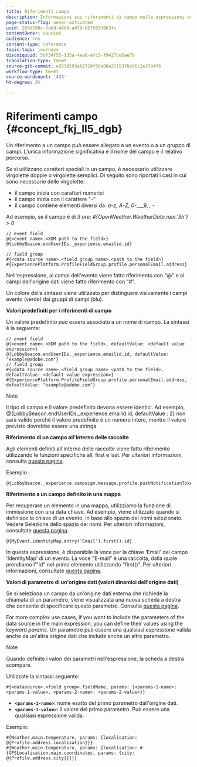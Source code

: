 ```yaml
---
title: Riferimenti campo
description: Informazioni sui riferimenti di campo nelle espressioni avanzate
page-status-flag: never-activated
uuid: 269d590c-5a6d-40b9-a879-02f5033863fc
contentOwner: sauviat
audience: rns
content-type: reference
topic-tags: journeys
discoiquuid: 5df34f55-135a-4ea8-afc2-f9427ce5ae7b
translation-type: tm+mt
source-git-commit: e353d593ab2710f50a88a3715378c86c2e37b4f6
workflow-type: tm+mt
source-wordcount: '433'
ht-degree: 3%

---
```




# Riferimenti campo {#concept_fkj_ll5_dgb}

Un riferimento a un campo può essere allegato a un evento o a un gruppo di campi. L’unica informazione significativa è il nome del campo e il relativo percorso.

Se si utilizzano caratteri speciali in un campo, è necessario utilizzare virgolette doppie o virgolette semplici. Di seguito sono riportati i casi in cui sono necessarie delle virgolette:

* il campo inizia con caratteri numerici
* il campo inizia con il carattere &quot;-&quot;
* il campo contiene elementi diversi da: _a_-_z_, _A_-_Z_, _0_-___9, _, -_

Ad esempio, se il campo è di _3 ore_: _#{OpenWeather.WeatherData.rain.&#39;3h&#39;} > 0_

```
// event field
@{<event name>.<XDM path to the field>}
@{LobbyBeacon.endUserIDs._experience.emailid.id}

// field group
#{<data source name>.<field group name>.<path to the field>}
#{ExperiencePlatform.ProfileFieldGroup.profile.personalEmail.address}
```

Nell&#39;espressione, ai campi dell&#39;evento viene fatto riferimento con &quot;@&quot; e ai campi dell&#39;origine dati viene fatto riferimento con &quot;#&quot;.

Un colore della sintassi viene utilizzato per distinguere visivamente i campi evento (verde) dai gruppi di campi (blu).

**Valori predefiniti per i riferimenti di campo**

Un valore predefinito può essere associato a un nome di campo. La sintassi è la seguente:

```
// event field
@{<event name>.<XDM path to the field>, defaultValue: <default value expression>}
@{LobbyBeacon.endUserIDs._experience.emailid.id, defaultValue: "example@adobe.com"}
// field group
#{<data source name>.<field group name>.<path to the field>, defaultValue: <default value expression>}
#{ExperiencePlatform.ProfileFieldGroup.profile.personalEmail.address, defaultValue: "example@adobe.com"}
```

>[!NOTE]
>
>Il tipo di campo e il valore predefinito devono essere identici. Ad esempio, @{LobbyBeacon.endUserIDs._experience.emailid.id, defaultValue : 2} non sarà valido perché il valore predefinito è un numero intero, mentre il valore previsto dovrebbe essere una stringa.

**Riferimento di un campo all&#39;interno delle raccolte**

Agli elementi definiti all&#39;interno delle raccolte viene fatto riferimento utilizzando le funzioni specifiche all, first e last. Per ulteriori informazioni, consulta [questa pagina](../expression/collection-management-functions.md).

Esempio :

```
@{LobbyBeacon._experience.campaign.message.profile.pushNotificationTokens.all()
```

**Riferimento a un campo definito in una mappa**

Per recuperare un elemento in una mappa, utilizziamo la funzione di immissione con una data chiave. Ad esempio, viene utilizzato quando si definisce la chiave di un evento, in base allo spazio dei nomi selezionato. Vedere Selezione dello spazio dei nomi. Per ulteriori informazioni, consultate [questa pagina](../event/selecting-the-namespace.md).

```
@{MyEvent.identityMap.entry('Email').first().id}
```

In questa espressione, è disponibile la voce per la chiave ‘Email’ del campo ‘IdentityMap’ di un evento. La voce &quot;E-mail&quot; è una raccolta, dalla quale prendiamo l&#39;&quot;id&quot; nel primo elemento utilizzando &quot;first()&quot;. Per ulteriori informazioni, consultate [questa pagina](../expression/collection-management-functions.md).

**Valori di parametro di un&#39;origine dati (valori dinamici dell&#39;origine dati)**

Se si seleziona un campo da un&#39;origine dati esterna che richiede la chiamata di un parametro, viene visualizzata una nuova scheda a destra che consente di specificare questo parametro. Consulta [questa pagina](../expression/expressionadvanced.md).

For more complex use cases, if you want to include the parameters of the data source in the main expression, you can define their values using the keyword _params_. Un parametro può essere una qualsiasi espressione valida anche da un&#39;altra origine dati che include anche un altro parametro.

>[!NOTE]
>
>Quando definite i valori dei parametri nell&#39;espressione, la scheda a destra scompare.

Utilizzate la sintassi seguente:

```
#{<datasource>.<field group>.fieldName, params: {<params-1-name>: <params-1-value>, <params-2-name>: <params-2-value>}}
```

* **`<params-1-name>`**: nome esatto del primo parametro dall&#39;origine dati.
* **`<params-1-value>`**: il valore del primo parametro. Può essere una qualsiasi espressione valida.

Esempio:

```
#{Weather.main.temperature, params: {localisation: @{Profile.address.localisation}}}
#{Weather.main.temperature, params: {localisation: #{GPSLocalisation.main.coordinates, params: {city: @{Profile.address.city}}}}}
```
